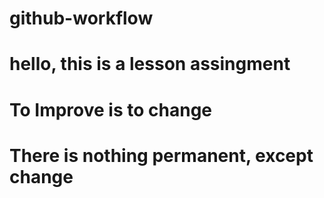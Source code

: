 # github-workflow

# hello, this is a lesson assingment

# To Improve is to change
# There is nothing permanent, except change
